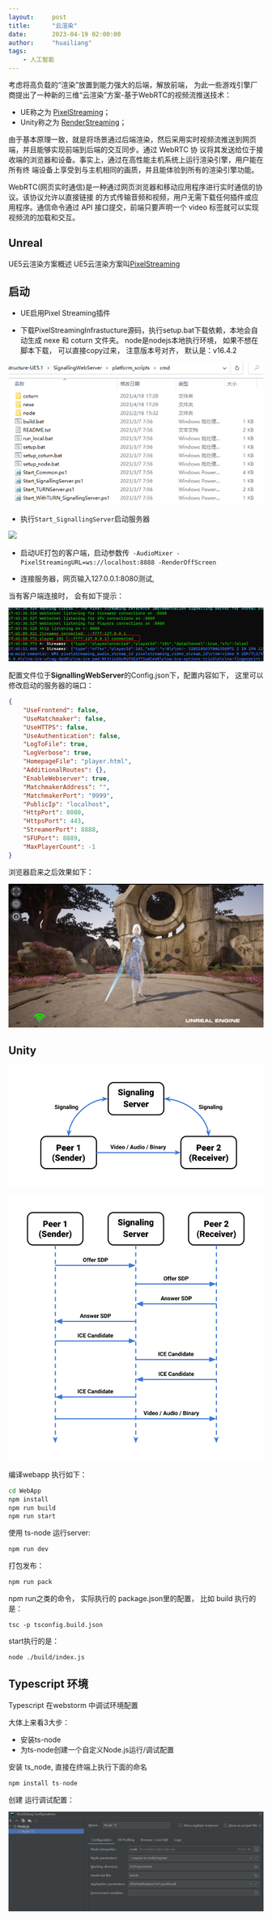 ```yaml
---
layout:     post
title:      "云渲染"
date:       2023-04-19 02:00:00
author:     "huailiang"
tags:
    - 人工智能
---
```




考虑将高负载的“渲染”放置到能力强大的后端，解放前端， 为此一些游戏引擎厂商提出了一种新的三维“云渲染”方案-基于WebRTC的视频流推送技术：
* UE称之为 [PixelStreaming][i4]；
* Unity称之为 [RenderStreaming][i5]；

由于基本原理一致，就是将场景通过后端渲染，然后采用实时视频流推送到网页端，并且能够实现前端到后端的交互同步。通过 WebRTC 协 议将其发送给位于接收端的浏览器和设备。事实上，通过在高性能主机系统上运行渲染引擎，用户能在所有终 端设备上享受到与主机相同的画质，并且能体验到所有的渲染引擎功能。


WebRTC(网页实时通信)是一种通过网页浏览器和移动应用程序进行实时通信的协议。该协议允许以直接链接 的方式传输音频和视频，用户无需下载任何插件或应用程序。通信命令通过 API 接口提交，前端只要声明一个 video 标签就可以实现视频流的加载和交互。

## Unreal

UE5云渲染方案概述
UE5云渲染方案叫[PixelStreaming](https://docs.unrealengine.com/5.1/en-US/pixel-streaming-in-unreal-engine/)



## 启动
- UE启用Pixel Streaming插件

- 下载PixelStreamingInfrastucture源码，执行setup.bat下载依赖，本地会自动生成 nexe 和 coturn 文件夹。  node是nodejs本地执行环境， 如果不想在脚本下载， 可以直接copy过来， 注意版本号对齐， 默认是：v16.4.2

![](/img/post-render/ue1.PNG)

- 执行`Start_SignallingServer`启动服务器

![](image/ue2.PNG)

- 启动UE打包的客户端，启动参数传` -AudioMixer -PixelStreamingURL=ws://localhost:8888 -RenderOffScreen`

- 连接服务器，网页输入127.0.0.1:8080测试, 


当有客户端连接时， 会有如下提示：

![](/img/post-render/ue3.PNG)


配置文件位于**SignallingWebServer**的Config.json下，配置内容如下， 这里可以修改启动的服务器的端口：

```json
{
	"UseFrontend": false,
	"UseMatchmaker": false,
	"UseHTTPS": false,
	"UseAuthentication": false,
	"LogToFile": true,
	"LogVerbose": true,
	"HomepageFile": "player.html",
	"AdditionalRoutes": {},
	"EnableWebserver": true,
	"MatchmakerAddress": "",
	"MatchmakerPort": "9999",
	"PublicIp": "localhost",
	"HttpPort": 8080,
	"HttpsPort": 443,
	"StreamerPort": 8888,
	"SFUPort": 8889,
	"MaxPlayerCount": -1
}
```

浏览器启来之后效果如下：

![](/img/post-render/ue4.PNG)


## Unity


![](/img/post-render/unity1.png)



![](/img/post-render/unity2.png)


编译webapp 执行如下：

```sh
cd WebApp
npm install
npm run build
npm run start
```

使用 ts-node 运行server:

```sh
npm run dev
```

打包发布：

```sh
npm run pack
```

npm run之类的命令， 实际执行的 package.json里的配置， 比如 build 执行的是：

```
tsc -p tsconfig.build.json
```

start执行的是：

```
node ./build/index.js
```


## Typescript 环境


Typescript 在webstorm 中调试环境配置


大体上来看3大步：

* 安装ts-node
* 为ts-node创建一个自定义Node.js运行/调试配置



安装 ts_node, 直接在终端上执行下面的命名

```ts
npm install ts-node
```

创建 运行调试配置：



![](/img/post-render/ts1.PNG)


[i1]: https://blog.csdn.net/qq_43303950/article/details/128878032
[i2]: https://docs.unity3d.com/Packages/com.unity.renderstreaming@3.1/manual/customize-webapp.html
[i3]: https://docs.unity3d.com/Packages/com.unity.renderstreaming@3.1/manual/customize-webapp.html
[i4]: https://docs.unrealengine.com/5.1/en-US/pixel-streaming-sample-project-for-unreal-engine/
[i5]: https://docs.unity3d.com/Packages/com.unity.renderstreaming@3.1/manual/overview.html